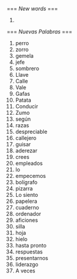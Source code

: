 === *New words* ===

1.

=== *Nuevas Palabras* ===

1. perro
2. zorro
3. gemela
4. jefe
5. sombrero
6. Llave
7. Calle
8. Vale
9. Gafas
10. Patata
11. Conducir
12. Zumo
13. según
14. razas
15. despreciable
16. callejero
17. guisar
18. aderezar
19. crees  
20. empleados
21. lo
22. empecemos
23. bolígrafo
24. pizarra
25. Lo siento
26. papelera
27. cuaderno
28. ordenador
29. aficiones
30. silla
31. hoja
32. hielo
33. hasta pronto
34. respuestas
35. presentarnos
36. liderazgo
37. A veces
